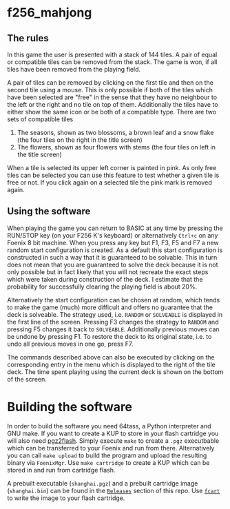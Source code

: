 # f256_mahjong

## The rules

In this game the user is presented with a stack of 144 tiles. A pair of equal or compatible tiles can be removed
from the stack. The game is won, if all tiles have been removed from the playing field. 

A pair of tiles can be removed by clicking on the first tile and then on the second tile using a mouse. This is only 
possible if both of the tiles which have been selected are "free" in the sense that they have no neighbour to the left
or the right and no tile on top of them. Additionally the tiles have to either show the same icon or be both of a 
compatible type. There are two sets of compatible tiles

1. The seasons, shown as two blossoms, a brown leaf and a snow flake  (the four tiles on the right in the title screen)
2. The flowers, shown as four flowers with stems (the four tiles on left in the title screen)

When a tile is selected its upper left corner is painted in pink. As only free tiles can be selected you can use
this feature to test whether a given tile is free or not. If you click again on a selected tile the pink mark is
removed again. 

## Using the software

When playing the game you can return to BASIC at any time by pressing the RUN/STOP key (on your F256 K's keyboard) or 
alternatively `Ctrl+c` on any Foenix 8 bit machine. When you press any key but F1, F3, F5 and F7 a new random start configuration
is created. As a default this start configuration is constructed in such a way that it is guaranteed to be solvable. 
This in  turn does not mean that you are guaranteed to solve the deck because it is not only possible but in fact likely that
you will not recreate the exact steps which were taken during construction of the deck. I estimate that the probability for 
successfully clearing the playing field is about 20%.

Alternatively the start configuration can be chosen at random, which tends to make the game (much) more difficult and offers
no guarantee that the deck is solveable. The strategy used, i.e. `RANDOM` or `SOLVEABLE` is displayed in the first line of the screen. 
Pressing F3 changes the  strategy to `RANDOM` and pressing F5 changes it back to `SOLVEABLE`. Additionally previous moves can be undone by 
pressing F1. To restore the deck to its original state, i.e. to undo all previous moves in one go, press F7.

The commands described above can also be executed by clicking on the corresponding entry in the menu which is displayed to
the right of the tile deck. The time spent playing using the current deck is shown on the bottom of the screen.

# Building the software

In order to build the software you need 64tass, a Python interpreter and GNU make. If you want to create a
KUP to store in your flash cartridge you will also need [pgz2flash](https://github.com/rmsk2/pgz2flash). Simply 
execute `make` to create a `.pgz` executbable which can be transferred to your Foenix and run from there. Alternatively
you can call `make upload` to build the program and upload the resulting binary via `FoenixMgr`. Use `make cartridge` 
to create a KUP which can be stored in and run from cartridge flash.

A prebuilt executable (`shanghai.pgz`) and a prebuilt cartridge image (`shanghai.bin`) can be found in the
[`Releases`](https://github.com/rmsk2/f256_mahjong/releases) section of this repo. Use [`fcart`](https://github.com/rmsk2/cartflash)
to write the image to your flash cartridge.